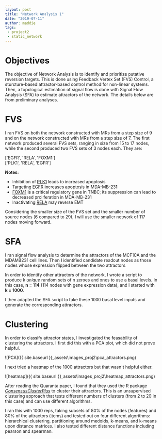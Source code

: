 ```yaml
---
layout: post
title: "Network Analysis 1"
date: "2019-07-11"
author: maddie
tags:
 - project2
 - static_network
---
```


# Objectives
The objective of Network Analysis is to identify and prioritize putative reversion targets. This is done using Feedback Vertex Set (FVS) Control, a sturcture-based attractor-based control method for non-linear systems. Then, a topological estimation of signal flow is done with Signal Flow Analysis (SFA) to estimate attractors of the network. The details below are from preliminary analyses.

# FVS

I ran FVS on both the network constructed with MRs from a step size of 9 and on the network constructed with MRs from a step size of 7. The first network produced several FVS sets, ranging in size from 15 to 17 nodes, while the second produced two FVS sets of 3 nodes each. They are:

['EGFR', 'RELA', 'FOXM1']  
['PLK1', 'RELA', 'EGFR']


**Notes:** 
 - Inhibition of [PLK1](https://www.ncbi.nlm.nih.gov/pubmed/30996295) leads to increased apoptosis
 - Targeting [EGFR](https://www.ncbi.nlm.nih.gov/pubmed/30660004) increases apoptosis in MDA-MB-231
 - [FOXM1](https://www.ncbi.nlm.nih.gov/pubmed/30365046) is a critical regulatory gene in TNBC; its suppression can lead to decreased proliferation in MDA-MB-231
 - Inactivating [RELA](http://mct.aacrjournals.org/content/molcanther/12/7/1356.full.pdf) may reverse EMT

Considering the smaller size of the FVS set and the smaller number of source nodes (6 compared to 29), I will use the smaller network of 117 nodes moving forward.

# SFA

I ran signal flow analysis to determine the attractors of the MCF10A and the MDAMB231 cell lines. Then I identified candidate readout nodes as those nodes whose expression flipped between the two attractors.  

In order to identify other attractors of the network, I wrote a script to produce k *unique* random sets of n zeroes and ones to use a basal levels. In this case, **n = 114** (114 nodes with gene expression data), and I started with **k = 1000**.  

I then adapted the SFA script to take these 1000 basal level inputs and generate the corresponding attractors.

# Clustering  

In order to classify attractor states, I investigated the feasability of clustering the attractors. I first did this with a PCA plot, which did not prove helpful.

![PCA]({{ site.baseurl }}\_assets\images_proj2\pca_attractors.png)  

I next tried a heatmap of the 1000 attractors but that wasn't helpful either.

![heatmap]({{ site.baseurl }}\_assets\images_proj2\heatmap_attractors.png)


After reading the Quaranta paper, I found that they used the R package [*ConsensusClusterPlus*](https://www.ncbi.nlm.nih.gov/pmc/articles/PMC2881355/) to cluster their attractors. This is an unsupervised clustering approach that tests different numbers of clusters (from 2 to 20 in this case) and can use different algorithms.

I ran this with 1000 reps, taking subsets of 80% of the nodes (features) and 80% of the attractors (items) and tested out on four different algorithms: hierarchical clustering, partitioning around medoids, k-means, and k-means upon distance matrices. I also tested different distance functions including pearson and spearman. 


